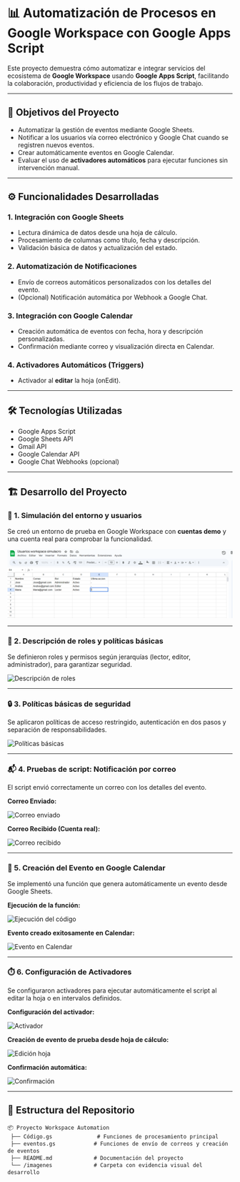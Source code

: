 # 📊 Automatización de Procesos en Google Workspace con Google Apps Script

Este proyecto demuestra cómo automatizar e integrar servicios del ecosistema de **Google Workspace** usando **Google Apps Script**, facilitando la colaboración, productividad y eficiencia de los flujos de trabajo.

---

## 📌 Objetivos del Proyecto

- Automatizar la gestión de eventos mediante Google Sheets.
- Notificar a los usuarios vía correo electrónico y Google Chat cuando se registren nuevos eventos.
- Crear automáticamente eventos en Google Calendar.
- Evaluar el uso de **activadores automáticos** para ejecutar funciones sin intervención manual.

---

## ⚙️ Funcionalidades Desarrolladas

### 1. Integración con Google Sheets
- Lectura dinámica de datos desde una hoja de cálculo.
- Procesamiento de columnas como título, fecha y descripción.
- Validación básica de datos y actualización del estado.

### 2. Automatización de Notificaciones
- Envío de correos automáticos personalizados con los detalles del evento.
- (Opcional) Notificación automática por Webhook a Google Chat.

### 3. Integración con Google Calendar
- Creación automática de eventos con fecha, hora y descripción personalizadas.
- Confirmación mediante correo y visualización directa en Calendar.

### 4. Activadores Automáticos (Triggers)
- Activador al **editar** la hoja (onEdit).

---

## 🛠️ Tecnologías Utilizadas

- Google Apps Script
- Google Sheets API
- Gmail API
- Google Calendar API
- Google Chat Webhooks (opcional)
  
---

## 🏗️ Desarrollo del Proyecto

### 🔧 1. Simulación del entorno y usuarios

Se creó un entorno de prueba en Google Workspace con **cuentas demo** y una cuenta real para comprobar la funcionalidad.

![Simulación del entorno](./images/simulacion_entorno.png)

---

### 🔐 2. Descripción de roles y políticas básicas

Se definieron roles y permisos según jerarquías (lector, editor, administrador), para garantizar seguridad.

![Descripción de roles](./imagenes/Descripcion_roles.png)

---

### 🔒 3. Políticas básicas de seguridad

Se aplicaron políticas de acceso restringido, autenticación en dos pasos y separación de responsabilidades.

![Políticas básicas](./imagenes/políticas_basicas.png)

---

### 📬 4. Pruebas de script: Notificación por correo

El script envió correctamente un correo con los detalles del evento.

**Correo Enviado:**

![Correo enviado](./imagenes/correo_enviado.png)

**Correo Recibido (Cuenta real):**

![Correo recibido](./imagenes/notificacion_roles.jpg)

---

### 📅 5. Creación del Evento en Google Calendar

Se implementó una función que genera automáticamente un evento desde Google Sheets.

**Ejecución de la función:**

![Ejecución del código](./imagenes/evento_ceado01.png)

**Evento creado exitosamente en Calendar:**

![Evento en Calendar](./imagenes/evento_creado.png)

---

### ⏱️ 6. Configuración de Activadores

Se configuraron activadores para ejecutar automáticamente el script al editar la hoja o en intervalos definidos.

**Configuración del activador:**

![Activador](./imagenes/activador_evento.png)

**Creación de evento de prueba desde hoja de cálculo:**

![Edición hoja](./imagenes/evento_prueba_activador.png)

**Confirmación automática:**

![Confirmación](./imagenes/confirmacion_activador_evento.png)

---

## 📁 Estructura del Repositorio

```plaintext
📦 Proyecto Workspace Automation
 ├── Código.gs              # Funciones de procesamiento principal
 ├── eventos.gs            # Funciones de envío de correos y creación de eventos
 ├── README.md             # Documentación del proyecto
 └── /imagenes             # Carpeta con evidencia visual del desarrollo

